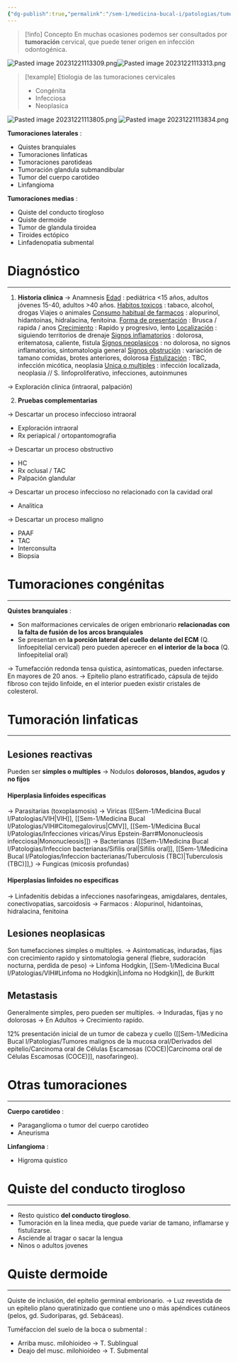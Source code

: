 ```yaml
---
{"dg-publish":true,"permalink":"/sem-1/medicina-bucal-i/patologias/tumoraciones-cervicales/"}
---
```



> [!info] Concepto
> En muchas ocasiones podemos ser consultados por **tumoración** cervical, que puede tener origen en infección odontogénica.

![Pasted image 20231221113309.png](/img/user/Sem-1/Cirugia%20Bucal%20I/Medias/Pasted%20image%2020231221113309.png)![Pasted image 20231221113313.png](/img/user/Sem-1/Cirugia%20Bucal%20I/Medias/Pasted%20image%2020231221113313.png)


> [!example] Etiologia de las tumoraciones cervicales
> - Congénita
> - Infecciosa
> - Neoplasica

![Pasted image 20231221113805.png](/img/user/Sem-1/Cirugia%20Bucal%20I/Medias/Pasted%20image%2020231221113805.png)
![Pasted image 20231221113834.png](/img/user/Sem-1/Cirugia%20Bucal%20I/Medias/Pasted%20image%2020231221113834.png)

**Tumoraciones laterales** : 
- Quistes branquiales
- Tumoraciones linfaticas
- Tumoraciones parotideas
- Tumoración glandula submandibular
- Tumor del cuerpo carotideo
- Linfangioma

**Tumoraciones medias** : 
- Quiste del conducto tirogloso
- Quiste dermoide
- Tumor de glandula tiroidea
- Tiroides ectópico
- Linfadenopatia submental

# Diagnóstico 
---

1. **Historia clinica**
→ Anamnesis
	 <u>Edad</u> : pediátrica <15 años, adultos jóvenes 15-40, adultos >40 años.
	 <u>Habitos toxicos</u> : tabaco, alcohol, drogas
	 Viajes o animales
	 <u>Consumo habitual de farmacos</u> : alopurinol, hidantoinas, hidralacina, fenitoina.
	 <u>Forma de presentación</u> : Brusca / rapida / anos
	 <u>Crecimiento</u> : Rapido y progresivo, lento
	 <u>Localización</u> : siguiendo territorios de drenaje
	 <u>Signos inflamatorios</u> : dolorosa, eritematosa, caliente, fistula
	 <u>Signos neoplasicos</u> : no dolorosa, no signos inflamatorios, sintomatologia general
	 <u>Signos obstrución</u> : variación de tamano comidas, brotes anteriores, dolorosa
	 <u>Fistulización</u> : TBC, infección micótica, neoplasia
	 <u>Unica o multiples</u> : infección localizada, neoplasia // S. linfoproliferativo, infecciones, autoinmunes
	 
→ Exploración clinica (intraoral, palpación)

2. **Pruebas complementarias**

→ Descartar un proceso infeccioso intraoral
- Exploración intraoral
- Rx periapical / ortopantomografia

→ Descartar un proceso obstructivo
- HC
- Rx oclusal / TAC
- Palpación glandular

→ Descartar un proceso infeccioso no relacionado con la cavidad oral
- Analitica

→ Descartar un proceso maligno 
- PAAF 
- TAC
- Interconsulta
- Biopsia

# Tumoraciones congénitas
---

**Quistes branquiales** :

- Son malformaciones cervicales de origen embrionario **relacionadas con la falta de fusión de los arcos branquiales**
- Se presentan en **la porción lateral del cuello delante del ECM** (Q. linfoepitelial cervical) pero pueden aperecer en **el interior de la boca** (Q. linfoepitelial oral)

→ Tumefacción redonda tensa quistica, asintomaticas, pueden infectarse. En mayores de 20 anos.
→ Epitelio plano estratificado, cápsula de tejido fibroso con tejido linfoide, en el interior pueden existir cristales de colesterol.

# Tumoración linfaticas
---

## Lesiones reactivas

Pueden ser **simples o multiples**
→ Nodulos **dolorosos, blandos, agudos y no fijos**
#### Hiperplasia linfoides especificas
→ Parasitarias (toxoplasmosis)
→ Viricas ([[Sem-1/Medicina Bucal I/Patologias/VIH\|VIH]], [[Sem-1/Medicina Bucal I/Patologias/VIH#Citomegalovirus\|CMV]], [[Sem-1/Medicina Bucal I/Patologias/Infecciones víricas/Virus Epstein-Barr#Mononucleosis infecciosa\|Mononucleosis]])
→ Bacterianas ([[Sem-1/Medicina Bucal I/Patologias/Infeccion bacterianas/Sifilis oral\|Sifilis oral]], [[Sem-1/Medicina Bucal I/Patologias/Infeccion bacterianas/Tuberculosis (TBC)\|Tuberculosis (TBC)]],)
→ Fungicas (micosis profundas)
#### Hiperplasias linfoides no especificas
→ Linfadenitis debidas a infecciones nasofaringeas, amigdalares, dentales, conectivopatias, sarcoidosis
→ Farmacos : Alopurinol, hidantoinas, hidralacina, fenitoina
## Lesiones neoplasicas

Son tumefacciones simples o multiples.
→ Asintomaticas, induradas, fijas con crecimiento rapido y sintomatologia general (fiebre, sudoración nocturna, perdida de peso)
→ Linfoma Hodgkin, [[Sem-1/Medicina Bucal I/Patologias/VIH#Linfoma no Hodgkin\|Linfoma no Hodgkin]], de Burkitt
## Metastasis

Generalmente simples, pero pueden ser multiples.
→ Induradas, fijas y no dolorosas
→ En Adultos
→  Crecimiento rapido.

12% presentación inicial de un tumor de cabeza y cuello ([[Sem-1/Medicina Bucal I/Patologias/Tumores malignos de la mucosa oral/Derivados del epitelio/Carcinoma oral de Células Escamosas (COCE)\|Carcinoma oral de Células Escamosas (COCE)]], nasofaringeo).

# Otras tumoraciones
---

**Cuerpo carotideo** : 
- Paraganglioma o tumor del cuerpo carotideo
- Aneurisma

**Linfangioma** : 
- Higroma quistico

# Quiste del conducto tirogloso
---

- Resto quistico **del conducto tirogloso**.
- Tumoración en la linea media, que puede variar de tamano, inflamarse y fistulizarse.
- Asciende al tragar o sacar la lengua
- Ninos o adultos jovenes

# Quiste dermoide
---

Quiste de inclusión, del epitelio germinal embrionario.
→ Luz revestida de un epitelio plano queratinizado que
contiene uno o más apéndices cutáneos (pelos, gd. Sudoríparas,
gd. Sebáceas).

Tuméfaccion del suelo de la boca o submental : 
- Arriba musc. milohioideo → T. Sublingual
- Deajo del musc. milohioideo → T. Submental 
